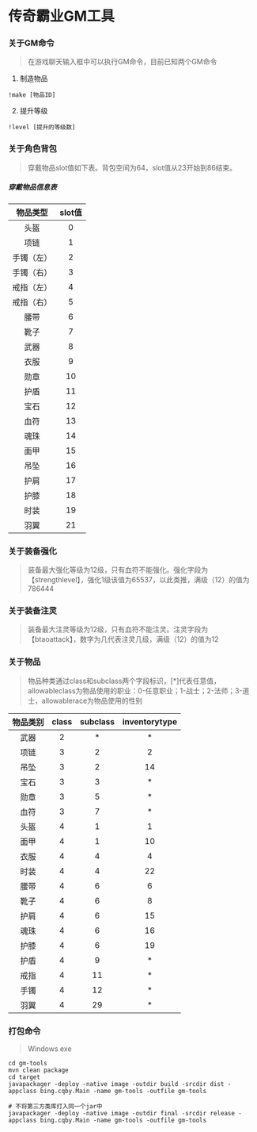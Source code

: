 # 传奇霸业GM工具

### 关于GM命令
> 在游戏聊天输入框中可以执行GM命令，目前已知两个GM命令

1. 制造物品
```
!make [物品ID]
```
2. 提升等级
```
!level [提升的等级数]
```

### 关于角色背包
> 穿戴物品slot值如下表。背包空间为64，slot值从23开始到86结束。

##### 穿戴物品信息表

| 物品类型 | slot值 |
| :------: | :------: |
| 头盔 | 0 |
| 项链 | 1 |
| 手镯（左）| 2 |
| 手镯（右）| 3 |
| 戒指（左）| 4 |
| 戒指（右）| 5 |
| 腰带 | 6 |
| 靴子 | 7 |
| 武器 | 8 |
| 衣服 | 9 |
| 勋章 | 10 |
| 护盾 | 11 |
| 宝石 | 12 |
| 血符 | 13 |
| 魂珠 | 14 |
| 面甲 | 15 |
| 吊坠 | 16 |
| 护肩 | 17 |
| 护膝 | 18 |
| 时装 | 19 |
| 羽翼 | 21 |

### 关于装备强化
> 装备最大强化等级为12级，只有血符不能强化。强化字段为【strengthlevel】，强化1级该值为65537，以此类推，满级（12）的值为786444

### 关于装备注灵
> 装备最大注灵等级为12级，只有血符不能注灵。注灵字段为【btaoattack】，数字为几代表注灵几级，满级（12）的值为12

### 关于物品
> 物品种类通过class和subclass两个字段标识，[*]代表任意值，allowableclass为物品使用的职业：0-任意职业；1-战士；2-法师；3-道士，allowablerace为物品使用的性别

| 物品类别 | class | subclass | inventorytype |
| :------: | :------: | :------: | :------: |
| 武器 | 2 | * | * |
| 项链 | 3 | 2 | 2 |
| 吊坠 | 3 | 2 | 14 |
| 宝石 | 3 | 3 | * |
| 勋章 | 3 | 5 | * |
| 血符 | 3 | 7 | * |
| 头盔 | 4 | 1 | 1 |
| 面甲 | 4 | 1 | 10 |
| 衣服 | 4 | 4 | 4 |
| 时装 | 4 | 4 | 22 |
| 腰带 | 4 | 6 | 6 |
| 靴子 | 4 | 6 | 8 |
| 护肩 | 4 | 6 | 15 |
| 魂珠 | 4 | 6 | 16 |
| 护膝 | 4 | 6 | 19 |
| 护盾 | 4 | 9 | * |
| 戒指 | 4 | 11 | * |
| 手镯 | 4 | 12 | * |
| 羽翼 | 4 | 29 | * |

### 打包命令
> Windows exe
```
cd gm-tools
mvn clean package
cd target
javapackager -deploy -native image -outdir build -srcdir dist -appclass bing.cqby.Main -name gm-tools -outfile gm-tools

# 不将第三方类库打入同一个jar中
javapackager -deploy -native image -outdir final -srcdir release -appclass bing.cqby.Main -name gm-tools -outfile gm-tools
```